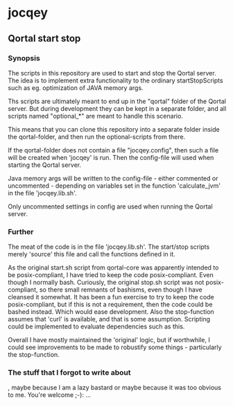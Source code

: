 # jocqey

## Qortal start stop

### Synopsis

The scripts in this repository are used to start and stop the Qortal server.
The idea is to implement extra functionality to the ordinary startStopScripts such as eg. optimization of JAVA memory args.

Ths scripts are ultimately meant to end up in the "qortal" folder of the Qortal server.
But during development they can be kept in a separate folder, and all scripts named "optional_*" are meant to handle
this scenario.

This means that you can clone this repository into a separate folder inside the qortal-folder, and then run the
optional-scripts from there.

If the qortal-folder does not contain a file "jocqey.config", then such a file will be created when 'jocqey' is run.
Then the config-file will used when starting the Qortal server.

Java memory args will be written to the config-file - either commented or uncommented - depending on variables set in
the function 'calculate_jvm' in the file 'jocqey.lib.sh'.

Only uncommented settings in config are used when running the Qortal server.

### Further
The meat of the code is in the file 'jocqey.lib.sh'.
The start/stop scripts merely 'source' this file and call the functions defined in it.

As the original start.sh script from qortal-core was apparently intended to be posix-compliant, I have tried to keep the code posix-compliant. Even though I normally bash.
Curiously, the original stop.sh script was not posix-compliant, so there small remnants of bashisms, even though I have cleansed it somewhat.
It has been a fun exercise to try to keep the code posix-compliant, but if this is not a requirement, then the code could be bashed instead. Which would ease development.
Also the stop-function assumes that 'curl' is available, and that is some assumption.
Scripting could be implemented to evaluate dependencies such as this.

Overall I have mostly maintained the 'original' logic, but if worthwhile, I could see improvements to be made to robustify some things - particularly the stop-function.

### The stuff that I forgot to write about
, maybe because I am a lazy bastard or maybe because it was too obvious to me.
You're welcome ;-):
...
